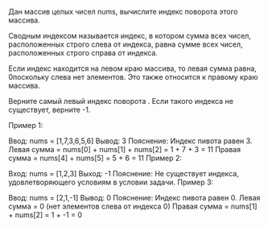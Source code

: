 Дан массив целых чисел nums, вычислите индекс поворота этого массива.

Сводным индексом называется индекс, в котором сумма всех чисел, расположенных строго слева от индекса, равна сумме всех чисел, расположенных строго справа от индекса.

Если индекс находится на левом краю массива, то левая сумма равна, 0поскольку слева нет элементов. Это также относится к правому краю массива.

Верните самый левый индекс поворота . Если такого индекса не существует, верните -1.

Пример 1:

Ввод: nums = [1,7,3,6,5,6]
Вывод: 3
Пояснение:
Индекс пивота равен 3.
Левая сумма = nums[0] + nums[1] + nums[2] = 1 + 7 + 3 = 11
Правая сумма = nums[4] + nums[5] = 5 + 6 = 11
Пример 2:

Вход: nums = [1,2,3]
Выход: -1
Пояснение:
Не существует индекса, удовлетворяющего условиям в условии задачи.
Пример 3:

Ввод: nums = [2,1,-1]
Вывод: 0
Пояснение:
Индекс пивота равен 0.
Левая сумма = 0 (нет элементов слева от индекса 0)
Правая сумма = nums[1] + nums[2] = 1 + -1 = 0
